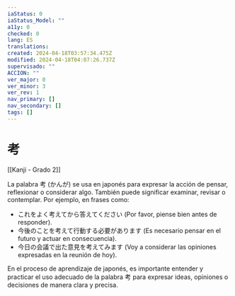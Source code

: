 ```yaml
---
iaStatus: 0
iaStatus_Model: ""
a11y: 0
checked: 0
lang: ES
translations: 
created: 2024-04-18T03:57:34.475Z
modified: 2024-04-18T04:07:26.737Z
supervisado: ""
ACCION: ""
ver_major: 0
ver_minor: 3
ver_rev: 1
nav_primary: []
nav_secondary: []
tags: []
---
```

# 考

[[Kanji - Grado 2]]

La palabra 考 (かんが) se usa en japonés para expresar la acción de pensar, reflexionar o considerar algo. También puede significar examinar, revisar o contemplar. Por ejemplo, en frases como:

- これをよく考えてから答えてください (Por favor, piense bien antes de responder).
- 今後のことを考えて行動する必要があります (Es necesario pensar en el futuro y actuar en consecuencia).
- 今日の会議で出た意見を考えてみます (Voy a considerar las opiniones expresadas en la reunión de hoy).

En el proceso de aprendizaje de japonés, es importante entender y practicar el uso adecuado de la palabra 考 para expresar ideas, opiniones o decisiones de manera clara y precisa.
